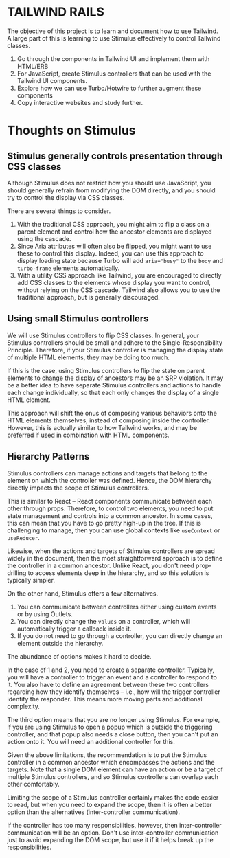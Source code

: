 # TAILWIND RAILS

The objective of this project is to learn and document how to use Tailwind.
A large part of this is learning to use Stimulus effectively to control Tailwind classes.

1. Go through the components in Tailwind UI and implement them with HTML/ERB
2. For JavaScript, create Stimulus controllers that can be used with the Tailwind UI components.
3. Explore how we can use Turbo/Hotwire to further augment these components
4. Copy interactive websites and study further.

# Thoughts on Stimulus

## Stimulus generally controls presentation through CSS classes

Although Stimulus does not restrict how you should use JavaScript, 
you should generally refrain from modifying the DOM directly,
and you should try to control the display via CSS classes.

There are several things to consider.

1. With the traditional CSS approach, you might aim to flip a class on a parent element and control how the ancestor elements are displayed using the cascade.
2. Since Aria attributes will often also be flipped, you might want to use these to control this display. Indeed, you can use this approach to display loading state because Turbo will add `aria="busy"` to the `body` and `turbo-frame` elements automatically.
3. With a utility CSS approach like Tailwind, you are encouraged to directly add CSS classes to the elements whose display you want to control, without relying on the CSS cascade. Tailwind also allows you to use the traditional approach, but is generally discouraged.

## Using small Stimulus controllers

We will use Stimulus controllers to flip CSS classes.
In general, your Stimulus controllers should be small and adhere to the Single-Responsibility Principle.
Therefore, if your Stimulus controller is managing the display state of multiple HTML elements,
they may be doing too much.

If this is the case,
using Stimulus controllers
to flip the state on parent elements to change the display of ancestors may be an SRP violation.
It may be a better idea to have separate Stimulus controllers and actions to handle each change individually,
so that each only changes the display of a single HTML element.

This approach will shift the onus of composing various behaviors onto the HTML elements themselves,
instead of composing inside the controller.
However, this is actually similar to how Tailwind works,
and may be preferred if used in combination with HTML components. 

## Hierarchy Patterns

Stimulus controllers can manage actions and targets that belong to the element on which the controller was defined.
Hence, the DOM hierarchy directly impacts the scope of Stimulus controllers.

This is similar to React – React components communicate between each other through props.
Therefore, to control two elements, you need to put state management and controls into a common ancestor.
In some cases, this can mean that you have to go pretty high-up in the tree.
If this is challenging to manage, then you can use global contexts like `useContext` or `useReducer`.

Likewise, when the actions and targets of Stimulus controllers are spread widely in the document,
then the most straightforward approach is to define the controller in a common ancestor.
Unlike React, you don't need prop-drilling to access elements deep in the hierarchy,
and so this solution is typically simpler.

On the other hand, Stimulus offers a few alternatives.

1. You can communicate between controllers either using custom events or by using Outlets.
2. You can directly change the `values` on a controller, which will automatically trigger a callback inside it.
3. If you do not need to go through a controller, you can directly change an element outside the hierarchy.

The abundance of options makes it hard to decide.

In the case of 1 and 2, you need to create a separate controller.
Typically, you will have a controller to trigger an event and a controller to respond to it.
You also have to define an agreement between these two controllers regarding how they identify themselves – i.e.,
how will the trigger controller identify the responder.
This means more moving parts and additional complexity.

The third option means that you are no longer using Stimulus.
For example, if you are using Stimulus to open a popup which is outside the triggering controller,
and that popup also needs a close button, then you can't put an action onto it.
You will need an additional controller for this.

Given the above limitations,
the recommendation is
to put the Stimulus controller in a common ancestor which encompasses the actions and the targets.
Note that a single DOM element can have an action or be a target of multiple Stimulus controllers,
and so Stimulus controllers can overlap each other comfortably.

Limiting the scope of a Stimulus controller certainly makes the code easier to read,
but when you need to expand the scope,
then it is often a better option than the alternatives (inter-controller communication).

If the controller has too many responsibilities, however, then inter-controller communication will be an option.
Don't use inter-controller communication just to avoid expanding the DOM scope,
but use it if it helps break up the responsibilities.
